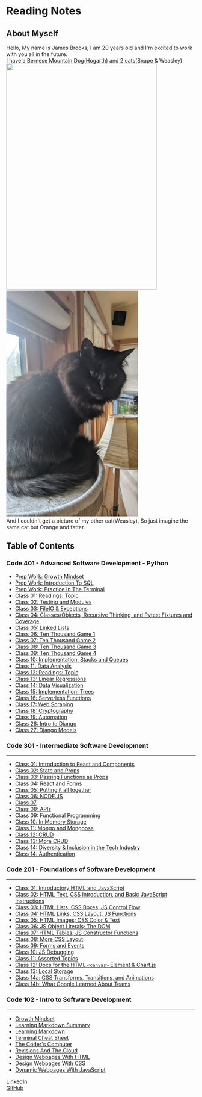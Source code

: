 # Reading Notes

## About Myself<br>
Hello, My name is James Brooks, I am 20 years old and I'm excited to work with you all in the future.<br>
I have a Bernese Mountain Dog(Hogarth) and 2 cats(Snape & Weasley)<br>
<img src="./imgs/PXL_20220124_222637381.jpg" width="400" height="600">
<img src="./imgs/PXL_20220124_222656582.jpg" width="350" height="600"><br>
And I couldn't get a picture of my other cat(Weasley), So just imagine the same cat but Orange and fatter.

## Table of Contents

### Code 401 - Advanced Software Development - Python

- [Prep Work: Growth Mindset](https://jamesbrooks01.github.io/reading-notes/Code401/growthMindset)
- [Prep Work: Introduction To SQL](https://jamesbrooks01.github.io/reading-notes/Code401/introductionToSQL)
- [Prep Work: Practice In The Terminal](https://jamesbrooks01.github.io/reading-notes/Code401/practiceInTheTerminal)
- [Class 01: Readings: Topic](https://jamesbrooks01.github.io/reading-notes/Code401/class-01)
- [Class 02: Testing and Modules](https://jamesbrooks01.github.io/reading-notes/Code401/class-02)
- [Class 03: FileIO & Exceptions](https://jamesbrooks01.github.io/reading-notes/Code401/class-03)
- [Class 04: Classes/Objects, Recursive Thinking, and Pytest Fixtures and Coverage](https://jamesbrooks01.github.io/reading-notes/Code401/class-04)
- [Class 05: Linked Lists](https://jamesbrooks01.github.io/reading-notes/Code401/class-05)
- [Class 06: Ten Thousand Game 1](https://jamesbrooks01.github.io/reading-notes/Code401/class-06)
- [Class 07: Ten Thousand Game 2](https://jamesbrooks01.github.io/reading-notes/Code401/class-07)
- [Class 08: Ten Thousand Game 3](https://jamesbrooks01.github.io/reading-notes/Code401/class-08)
- [Class 09: Ten Thousand Game 4](https://jamesbrooks01.github.io/reading-notes/Code401/class-09)
- [Class 10: Implementation: Stacks and Queues](https://jamesbrooks01.github.io/reading-notes/Code401/class-10)
- [Class 11: Data Analysis](https://jamesbrooks01.github.io/reading-notes/Code401/class-11)
- [Class 12: Readings: Topic](https://jamesbrooks01.github.io/reading-notes/Code401/class-12)
- [Class 13: Linear Regressions](https://jamesbrooks01.github.io/reading-notes/Code401/class-13)
- [Class 14: Data Visualization](https://jamesbrooks01.github.io/reading-notes/Code401/class-14)
- [Class 15: Implementation: Trees](https://jamesbrooks01.github.io/reading-notes/Code401/class-15)
- [Class 16: Serverless Functions](https://jamesbrooks01.github.io/reading-notes/Code401/class-16)
- [Class 17: Web Scraping](https://jamesbrooks01.github.io/reading-notes/Code401/class-17)
- [Class 18: Cryptography](https://jamesbrooks01.github.io/reading-notes/Code401/class-18)
- [Class 19: Automation](https://jamesbrooks01.github.io/reading-notes/Code401/class-19)
- [Class 26: Intro to Django](https://jamesbrooks01.github.io/reading-notes/Code401/class-26)
- [Class 27: Django Models](https://jamesbrooks01.github.io/reading-notes/Code401/class-27)

### Code 301 - Intermediate Software Development

---

- [Class 01: Introduction to React and Components](https://jamesbrooks01.github.io/reading-notes/Code301/class-01)
- [Class 02: State and Props](https://jamesbrooks01.github.io/reading-notes/Code301/class-02)
- [Class 03: Passing Functions as Props](https://jamesbrooks01.github.io/reading-notes/Code301/class-03)
- [Class 04: React and Forms](https://jamesbrooks01.github.io/reading-notes/Code301/class-04)
- [Class 05: Putting it all together](https://jamesbrooks01.github.io/reading-notes/Code301/class-05)
- [Class 06: NODE.JS](https://jamesbrooks01.github.io/reading-notes/Code301/class-06)
- [Class 07](https://jamesbrooks01.github.io/reading-notes/Code301/class-07)
- [Class 08: APIs](https://jamesbrooks01.github.io/reading-notes/Code301/class-08)
- [Class 09: Functional Programming](https://jamesbrooks01.github.io/reading-notes/Code301/class-09)
- [Class 10: In Memory Storage](https://jamesbrooks01.github.io/reading-notes/Code301/class-10)
- [Class 11: Mongo and Mongoose](https://jamesbrooks01.github.io/reading-notes/Code301/class-11)
- [Class 12: CRUD](https://jamesbrooks01.github.io/reading-notes/Code301/class-12)
- [Class 13: More CRUD](https://jamesbrooks01.github.io/reading-notes/Code301/class-13)
- [Class 14: Diversity & Inclusion in the Tech Industry](https://jamesbrooks01.github.io/reading-notes/Code301/class-14)
- [Class 14: Authentication](https://jamesbrooks01.github.io/reading-notes/Code301/class-15)

### Code 201 - Foundations of Software Development

---

- [Class 01: Introductory HTML and JavaScript](https://jamesbrooks01.github.io/reading-notes/Code201/class-01)
- [Class 02: HTML Text, CSS Introduction, and Basic JavaScript Instructions](https://jamesbrooks01.github.io/reading-notes/Code201/class-02)
- [Class 03: HTML Lists, CSS Boxes, JS Control Flow](https://jamesbrooks01.github.io/reading-notes/Code201/class-03)
- [Class 04: HTML Links, CSS Layout, JS Functions](https://jamesbrooks01.github.io/reading-notes/Code201/class-04)
- [Class 05: HTML Images; CSS Color & Text](https://jamesbrooks01.github.io/reading-notes/Code201/class-05)
- [Class 06: JS Object Literals; The DOM](https://jamesbrooks01.github.io/reading-notes/Code201/class-06)
- [Class 07: HTML Tables; JS Constructor Functions](https://jamesbrooks01.github.io/reading-notes/Code201/class-07)
- [Class 08: More CSS Layout](https://jamesbrooks01.github.io/reading-notes/Code201/class-08)
- [Class 09: Forms and Events](https://jamesbrooks01.github.io/reading-notes/Code201/class-09)
- [Class 10: JS Debugging](https://jamesbrooks01.github.io/reading-notes/Code201/class-10)
- [Class 11: Assorted Topics](https://jamesbrooks01.github.io/reading-notes/Code201/class-11)
- [Class 12: Docs for the HTML `<canvas>` Element & Chart.js](https://jamesbrooks01.github.io/reading-notes/Code201/class-12)
- [Class 13: Local Storage](https://jamesbrooks01.github.io/reading-notes/Code201/class-13)
- [Class 14a: CSS Transforms, Transitions, and Animations](https://jamesbrooks01.github.io/reading-notes/Code201/class-14a)
- [Class 14b: What Google Learned About Teams](https://jamesbrooks01.github.io/reading-notes/Code201/class-14b)

### Code 102 - Intro to Software Development

---

- [Growth Mindset](https://jamesbrooks01.github.io/reading-notes/Code102/GrowthMindset)
- [Learning Markdown Summary](https://jamesbrooks01.github.io/reading-notes/Code102/LearningMarkdownSummary)
- [Learning Markdown](https://jamesbrooks01.github.io/reading-notes/Code102/LearningMarkdown)
- [Terminal Cheat Sheet](https://jamesbrooks01.github.io/reading-notes/Code102/TerminalCheatSheet)
- [The Coder's Computer](https://jamesbrooks01.github.io/reading-notes/Code102/TheCoder'sComputer)
- [Revisions And The Cloud](https://jamesbrooks01.github.io/reading-notes/Code102/RevisionsAndTheCloud)
- [Design Webpages With HTML](https://jamesbrooks01.github.io/reading-notes/Code102/DesignWebpagesWithHTML)
- [Design Webpages With CSS](https://jamesbrooks01.github.io/reading-notes/Code102/DesignWebpagesWithCSS)
- [Dynamic Webpages With JavaScript](https://jamesbrooks01.github.io/reading-notes/Code102/DynamicWebpagesWithJavaScript)<br>

[LinkedIn](https://www.linkedin.com/in/james-brooks-8270b3170/)<br>
[GitHub](https://github.com/JamesBrooks01)<br>
